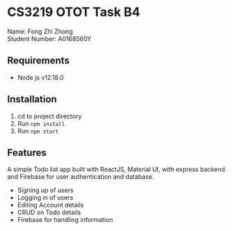 # CS3219 OTOT Task B4

Name: Fong Zhi Zhong\
Student Number: A0168560Y

## Requirements
- Node js v12.18.0

## Installation
1. cd to project directory
2. Run ```npm install```
3. Run ```npm start```

## Features
A simple Todo list app built with ReactJS, Material UI, with express backend and Firebase for user authentication and database.

- Signing up of users
- Logging in of users
- Editing Account details
- CRUD on Todo details
- Firebase for handling information
